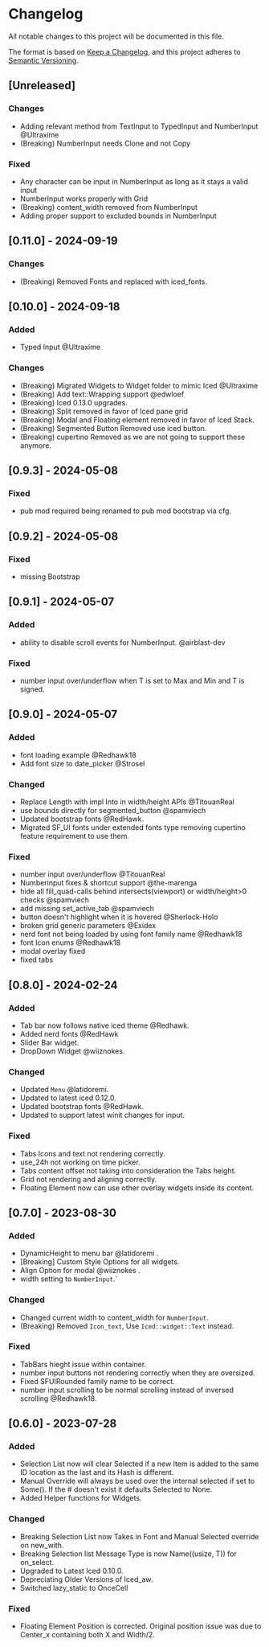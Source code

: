 # Changelog

All notable changes to this project will be documented in this file.

The format is based on [Keep a Changelog](https://keepachangelog.com/en/1.0.0/),
and this project adheres to [Semantic Versioning](https://semver.org/spec/v2.0.0.html).

## [Unreleased]
### Changes
- Adding relevant method from TextInput to TypedInput and NumberInput @Ultraxime
- (Breaking) NumberInput needs Clone and not Copy

### Fixed
- Any character can be input in NumberInput as long as it stays a valid input
- NumberInput works properly with Grid
- (Breaking) content_width removed from NumberInput
- Adding proper support to excluded bounds in NumberInput

## [0.11.0] - 2024-09-19
### Changes
- (Breaking) Removed Fonts and replaced with iced_fonts.

## [0.10.0] - 2024-09-18

### Added
- Typed Input @Ultraxime

### Changes
- (Breaking) Migrated Widgets to Widget folder to mimic Iced @Ultraxime
- (Breaking) Add text::Wrapping support @edwloef
- (Breaking) Iced 0.13.0 upgrades.
- (Breaking) Split removed in favor of Iced pane grid
- (Breaking) Modal and Floating element removed in favor of Iced Stack.
- (Breaking) Segmented Button Removed use iced button.
- (Breaking) cupertino Removed as we are not going to support these anymore.

## [0.9.3] - 2024-05-08

### Fixed

- pub mod required being renamed to pub mod bootstrap via cfg.

## [0.9.2] - 2024-05-08

### Fixed

- missing Bootstrap

## [0.9.1] - 2024-05-07

### Added

- ability to disable scroll events for NumberInput. @airblast-dev

### Fixed

- number input over/underflow when T is set to Max and Min and T is signed.

## [0.9.0] - 2024-05-07

### Added

- font loading example @Redhawk18
- Add font size to date_picker @Strosel

### Changed

- Replace Length with impl Into<Length> in width/height APIs @TitouanReal
- use bounds directly for segmented_button @spamviech
- Updated bootstrap fonts @RedHawk.
- Migrated SF_UI fonts under extended fonts type removing cupertino feature requirement to use them.

### Fixed

- number input over/underflow @TitouanReal
- Numberinput fixes & shortcut support @the-marenga
- hide all fill_quad-calls behind intersects(viewport) or width/height>0 checks @spamviech
- add missing set_active_tab @spamviech
- button doesn't highlight when it is hovered @Sherlock-Holo
- broken grid generic parameters @Exidex
- nerd font not being loaded by using font family name @Redhawk18
- font Icon enums @Redhawk18
- modal overlay fixed
- fixed tabs

## [0.8.0] - 2024-02-24

### Added

- Tab bar now follows native iced theme @Redhawk.
- Added nerd fonts @RedHawk
- Slider Bar widget.
- DropDown Widget @wiiznokes.

### Changed

- Updated `Menu` @latidoremi.
- Updated to latest iced 0.12.0.
- Updated bootstrap fonts @RedHawk.
- Updated to support latest winit changes for input.

### Fixed

- Tabs Icons and text not rendering correctly.
- use_24h not working on time picker.
- Tabs content offset not taking into consideration the Tabs height.
- Grid not rendering and aligning correctly.
- Floating Element now can use other overlay widgets inside its content.

## [0.7.0] - 2023-08-30

### Added

- DynamicHeight to menu bar @latidoremi .
- [Breaking] Custom Style Options for all widgets.
- Align Option for modal @wiiznokes .
- width setting to `NumberInput`.`

### Changed

- Changed current width to content_width for `NumberInput`.
- (Breaking) Removed `Icon_text`, Use `Iced::widget::Text` instead.

### Fixed

- TabBars hieght issue within container.
- number input buttons not rendering correctly when they are oversized.
- Fixed SFUIRounded family name to be correct.
- number input scrolling to be  normal scrolling instead of inversed scrolling @Redhawk18.

## [0.6.0] - 2023-07-28

### Added

- Selection List now will clear Selected if a new Item is added to the same ID location as the last and its Hash is different.
- Manual Override will always be used over the internal selected if set to Some(). If the # doesn't exist it defaults Selected to None.
- Added Helper functions for Widgets.

### Changed

- Breaking Selection List now Takes in Font and Manual Selected override on new_with.
- Breaking Selection list Message Type is now Name((usize, T)) for on_select.
- Upgraded to Latest Iced 0.10.0.
- Depreciating Older Versions of Iced_aw.
- Switched lazy_static to OnceCell

### Fixed

- Floating Element Position is corrected. Original position issue was due to Center_x containing both X and Width/2.
